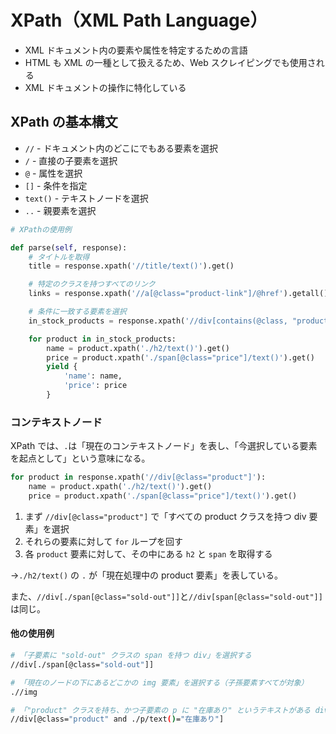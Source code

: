 # XPath（XML Path Language）

- XML ドキュメント内の要素や属性を特定するための言語
- HTML も XML の一種として扱えるため、Web スクレイピングでも使用される
- XML ドキュメントの操作に特化している

## XPath の基本構文

- `//` - ドキュメント内のどこにでもある要素を選択
- `/` - 直接の子要素を選択
- `@` - 属性を選択
- `[]` - 条件を指定
- `text()` - テキストノードを選択
- `..` - 親要素を選択

```py
# XPathの使用例

def parse(self, response):
    # タイトルを取得
    title = response.xpath('//title/text()').get()

    # 特定のクラスを持つすべてのリンク
    links = response.xpath('//a[@class="product-link"]/@href').getall()

    # 条件に一致する要素を選択
    in_stock_products = response.xpath('//div[contains(@class, "product")][.//span[contains(text(), "在庫あり")]]')

    for product in in_stock_products:
        name = product.xpath('./h2/text()').get()
        price = product.xpath('./span[@class="price"]/text()').get()
        yield {
            'name': name,
            'price': price
        }
```

### コンテキストノード

XPath では、`.`は「現在のコンテキストノード」を表し、「今選択している要素を起点として」という意味になる。

```python
for product in response.xpath('//div[@class="product"]'):
    name = product.xpath('./h2/text()').get()
    price = product.xpath('./span[@class="price"]/text()').get()
```

1. まず `//div[@class="product"]` で「すべての product クラスを持つ div 要素」を選択
2. それらの要素に対して `for` ループを回す
3. 各 `product` 要素に対して、その中にある `h2` と `span` を取得する

→`./h2/text()` の `.` が「現在処理中の product 要素」を表している。

また、`//div[./span[@class="sold-out"]]`と`//div[span[@class="sold-out"]]`は同じ。

#### 他の使用例

```bash
# 「子要素に "sold-out" クラスの span を持つ div」を選択する
//div[./span[@class="sold-out"]]

# 「現在のノードの下にあるどこかの img 要素」を選択する（子孫要素すべてが対象）
.//img

# 「"product" クラスを持ち、かつ子要素の p に "在庫あり" というテキストがある div」を選択する
//div[@class="product" and ./p/text()="在庫あり"]
```
